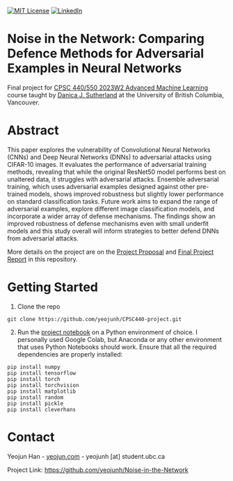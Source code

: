 [![MIT License][license-shield]][license-url]
[![LinkedIn][linkedin-shield]][linkedin-url]

# Noise in the Network: Comparing Defence Methods for Adversarial Examples in Neural Networks
Final project for [CPSC 440/550 2023W2 Advanced Machine Learning](https://www.cs.ubc.ca/~dsuth/440/23w2/) course taught by [Danica J. Sutherland](https://djsutherland.ml/) at the University of British Columbia, Vancouver. 


# Abstract 
This paper explores the vulnerability of Convolutional Neural Networks (CNNs) and Deep Neural Networks (DNNs) to adversarial attacks using CIFAR-10 images. It evaluates the performance of adversarial training methods, revealing that while the original ResNet50 model performs best on unaltered data, it struggles with adversarial attacks. Ensemble adversarial training, which uses adversarial examples designed against other pre-trained models, shows improved robustness but slightly lower performance on standard classification tasks. Future work aims to expand the range of adversarial examples, explore different image classification models, and incorporate a wider array of defense mechanisms. The findings show an improved robustness of defense mechanisms even with small underfit models and this study overall will inform strategies to better defend DNNs from adversarial attacks.

More details on the project are on the [Project Proposal](CPSC_440_Project_Proposal.pdf) and [Final Project Report](CPSC_440_Final_Project_Report) in this repository.

# Getting Started

1. Clone the repo 
```
git clone https://github.com/yeojunh/CPSC440-project.git
```

2. Run the [project notebook](cpsc440_project.ipynb) on a Python environment of choice. I personally used Google Colab, but Anaconda or any other environment that uses Python Notebooks should work. Ensure that all the required dependencies are properly installed: 
```
pip install numpy
pip install tensorflow
pip install torch
pip install torchvision
pip install matplotlib
pip install random
pip install pickle
pip install cleverhans
```

# Contact
Yeojun Han - [yeojun.com](https://yeojun.com) - yeojunh [at] student.ubc.ca

Project Link: https://github.com/yeojunh/Noise-in-the-Network

<!-- MARKDOWN LINKS & IMAGES -->
[linkedin-shield]: https://img.shields.io/badge/-LinkedIn-black.svg?style=for-the-badge&logo=linkedin&colorB=555
[linkedin-url]: https://linkedin.com/in/yeojun
[license-shield]: https://img.shields.io/github/license/othneildrew/Best-README-Template.svg?style=for-the-badge
[license-url]: https://github.com/yeojunh/CPSC440-project/license.txt
